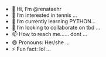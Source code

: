 - 👋 Hi, I’m @renataehr
- 👀 I’m interested in tennis ...
- 🌱 I’m currently learning PYTHON...
- 💞️ I’m looking to collaborate on tbd ...
- 📫 How to reach me...... dont ...
- 😄 Pronouns: Her/she ...
- ⚡ Fun fact: lol  ...

<!---
renataehr/renataehr is a ✨ special ✨ repository because its `README.md` (this file) appears on your GitHub profile.
You can click the Preview link to take a look at your changes.
--->
